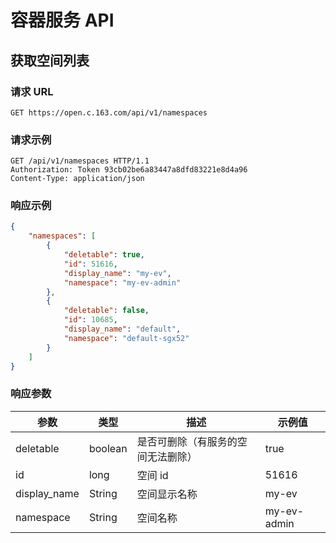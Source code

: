 # 容器服务 API

## 获取空间列表

### 请求 URL

`GET https://open.c.163.com/api/v1/namespaces`


### 请求示例

```http
GET /api/v1/namespaces HTTP/1.1
Authorization: Token 93cb02be6a83447a8dfd83221e8d4a96
Content-Type: application/json
```

### 响应示例

```json
{
    "namespaces": [
        {
            "deletable": true,
            "id": 51616,
            "display_name": "my-ev",
            "namespace": "my-ev-admin"
        },
        {
            "deletable": false,
            "id": 10685,
            "display_name": "default",
            "namespace": "default-sgx52"
        }
    ]
}
```

### 响应参数

|     参数     |   类型  |                描述                |   示例值    |
|--------------|---------|------------------------------------|-------------|
| deletable    | boolean | 是否可删除（有服务的空间无法删除） | true        |
| id           | long    | 空间 id                            | 51616       |
| display_name | String  | 空间显示名称                       | my-ev       |
| namespace    | String  | 空间名称                           | my-ev-admin |

